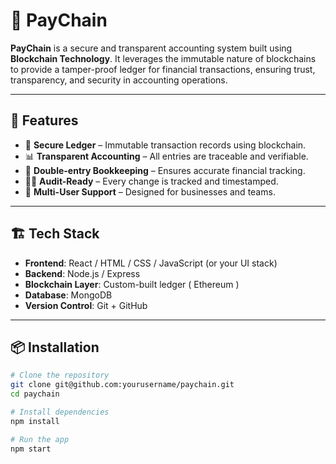 # 💸 PayChain

**PayChain** is a secure and transparent accounting system built using **Blockchain Technology**. It leverages the immutable nature of blockchains to provide a tamper-proof ledger for financial transactions, ensuring trust, transparency, and security in accounting operations.

---

## 🚀 Features

- 🔐 **Secure Ledger** – Immutable transaction records using blockchain.
- 📊 **Transparent Accounting** – All entries are traceable and verifiable.
- 🧾 **Double-entry Bookkeeping** – Ensures accurate financial tracking.
- 🕵️‍♂️ **Audit-Ready** – Every change is tracked and timestamped.
- 👥 **Multi-User Support** – Designed for businesses and teams.

---

## 🏗️ Tech Stack

- **Frontend**: React / HTML / CSS / JavaScript (or your UI stack)
- **Backend**: Node.js / Express
- **Blockchain Layer**: Custom-built ledger ( Ethereum )
- **Database**: MongoDB 
- **Version Control**: Git + GitHub

---

## 📦 Installation

```bash
# Clone the repository
git clone git@github.com:yourusername/paychain.git
cd paychain

# Install dependencies
npm install

# Run the app
npm start
